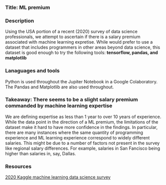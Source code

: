 ### Title: ML premium

### Description
Using the USA portion of a recent (2020) survey of data science professionals, we attempt to ascertain if there is a salary premium associated with machine learning expretise.  While would prefer to use a dataset that includes programmers in other areas beyond data science, this dataset is good enough to try the following tools: **tensorflow, pandas, and matplotlib**

### Lanaguages and tools
Python is used throughout the Jupiter Notebook in a Google Colaboratory.  The Pandas and Matplotlib are also used throughout.

### Takeaway: There seems to be a slight salary premium commanded by machine learning expertise
We are defining expertise as less than 1 year to over 10 years of experience.  While the data point in the direction of a ML premium, the limitations of the dataset make it hard to have more confidence in the findings.  In particular, there are many instances where the same quantity of programming experience and ML learning experience correspond to widely different salaries.  This might be due to a number of factors not present in the survey like regional salary differences.  For example, salaries in San Fancisco being higher than salaries in, say, Dallas.

### Resources
[2020 Kaggle machine learning data science survey](https://data.world/technology/kaggle-machine-learning-data-science-survey)
